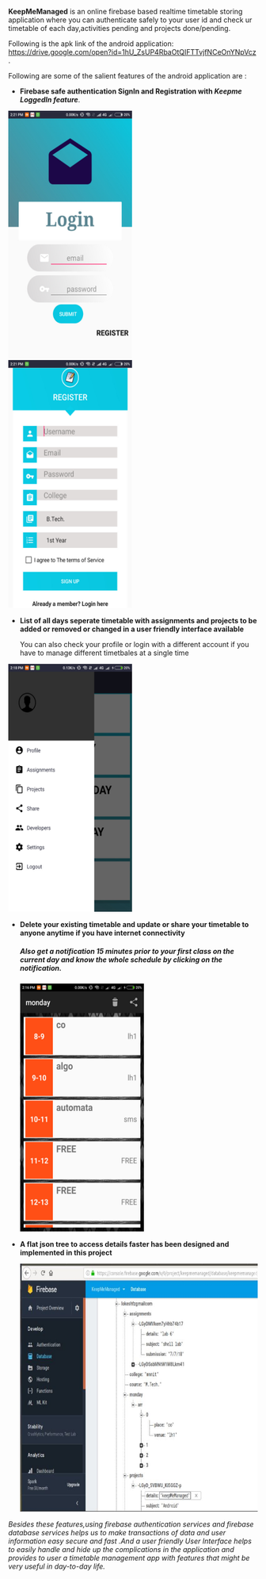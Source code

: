 **KeepMeManaged** is an online firebase based realtime timetable storing application where you can authenticate safely to your user id and check ur timetable of each day,activities pending and projects done/pending.


Following is the apk link of the android application: https://drive.google.com/open?id=1hU_ZsUP4RbaOtQIFTTvjfNCeOnYNpVcz .

Following are some of the salient features of the android application are :

* **Firebase safe authentication SignIn and Registration with *Keepme LoggedIn feature***.

 <div class="pull-left"><img src="https://github.com/Netfreak21/Manageme2/blob/master/login.jpeg" height=500 width =250></div>
 <div class="pull-right"><img src="https://github.com/Netfreak21/Manageme2/blob/master/register.jpeg" height=500 width =250></div>

* **List of all days seperate timetable with assignments and projects to be added or removed or changed in a user friendly interface available**

  You can also check your profile or login with a different account if you have to manage different timetbales at a single time
<div class="pull-left"><img src="https://github.com/Netfreak21/Manageme2/blob/master/dayslist.jpeg" height=500 width =250></div>

* **Delete your existing timetable and update or share your timetable to anyone anytime if you have internet connectivity**

   ##### *Also get a notification 15 minutes prior to your first class on the current day and know the whole schedule by clicking on the notification.*
  <div class="pull-left"><img src="https://github.com/Netfreak21/Manageme2/blob/master/timetable.jpeg" height=500 width =250></div>
  
  
* **A flat json tree to access details faster has been designed and implemented in this project**

  <div class="pull-left"><img src="https://github.com/Netfreak21/Manageme2/blob/master/json.jpeg" height=500 width =500></div>
  
*Besides these features,using firebase authentication services and firebase database services helps us to make transactions of data and user information easy secure and fast .And a user friendly User Interface helps to easily handle and hide up the complications in the application and provides to user a timetable management app with features that might be very useful in day-to-day life.*
